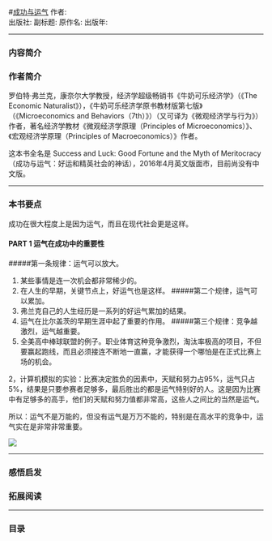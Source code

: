 #[成功与运气](https://)
作者:  
出版社: 
副标题: 
原作名: 
出版年: 
***
### 内容简介 
### 作者简介 
罗伯特·弗兰克，康奈尔大学教授，经济学超级畅销书《牛奶可乐经济学》（《The Economic Naturalist》），《牛奶可乐经济学原书教材版第七版》（《Microeconomics and Behaviors（7th）》）（又可译为《微观经济学与行为》）作者，著名经济学教材《微观经济学原理（Principles of Microeconomics）》、《宏观经济学原理（Principles of Macroeconomics）》作者。

这本书全名是 Success and Luck: Good Fortune and the Myth of Meritocracy（成功与运气：好运和精英社会的神话），2016年4月英文版面市，目前尚没有中文版。
***
### 本书要点
成功在很大程度上是因为运气，而且在现代社会更是这样。
#### PART 1  运气在成功中的重要性
#####第一条规律：运气可以放大。
1. 某些事情是连一次机会都非常稀少的。
2. 在人生的早期，关键节点上，好运气也是这样。
#####第二个规律，运气可以累加。
1. 弗兰克自己的人生经历是一系列的好运气累加的结果。
2. 运气在比尔盖茨的早期生涯中起了重要的作用。
#####第三个规律：竞争越激烈，运气越重要。
1. 全美高中棒球联盟的例子。职业体育这种竞争激烈，淘汰率极高的项目，不但要赢起跑线，而且必须接连不断地一直赢，才能获得一个哪怕是在正式比赛上场的机会。

2，计算机模拟的实验：比赛决定胜负的因素中，天赋和努力占95%，运气只占5%，结果是只要参赛者足够多，最后胜出的都是运气特别好的人。这是因为比赛中有足够多的高手，他们的天赋和努力值都非常高，这些人之间比的当然是运气。

所以：运气不是万能的，但没有运气是万万不能的，特别是在高水平的竞争中，运气实在是非常非常重要。    


![](./_image/2017-06-08-06-18-53.jpg)

***
### 感悟启发
### 拓展阅读
***
### 目录
